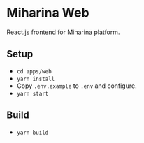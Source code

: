 # Miharina Web

React.js frontend for Miharina platform.

## Setup
- `cd apps/web`
- `yarn install`
- Copy `.env.example` to `.env` and configure.
- `yarn start`

## Build
- `yarn build`